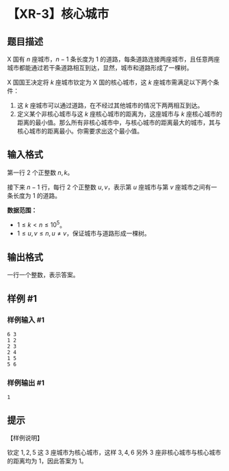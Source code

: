 # 【XR-3】核心城市

## 题目描述

X 国有 $n$ 座城市，$n - 1$ 条长度为 $1$ 的道路，每条道路连接两座城市，且任意两座城市都能通过若干条道路相互到达，显然，城市和道路形成了一棵树。

X 国国王决定将 $k$ 座城市钦定为 X 国的核心城市，这 $k$ 座城市需满足以下两个条件：

1. 这 $k$ 座城市可以通过道路，在不经过其他城市的情况下两两相互到达。
2. 定义某个非核心城市与这 $k$ 座核心城市的距离为，这座城市与 $k$ 座核心城市的距离的最小值。那么所有非核心城市中，与核心城市的距离最大的城市，其与核心城市的距离最小。你需要求出这个最小值。

## 输入格式

第一行 $2$ 个正整数 $n,k$。

接下来 $n - 1$ 行，每行 $2$ 个正整数 $u,v$，表示第 $u$ 座城市与第 $v$ 座城市之间有一条长度为 $1$ 的道路。

**数据范围：**

- $1 \le k < n \le 10 ^ 5$。
- $1 \le u,v \le n, u \ne v$，保证城市与道路形成一棵树。

## 输出格式

一行一个整数，表示答案。

## 样例 #1

### 样例输入 #1
```
6 3
1 2
2 3
2 4
1 5
5 6
```

### 样例输出 #1

```
1
```

## 提示

【样例说明】

钦定 $1,2,5$ 这 $3$ 座城市为核心城市，这样 $3,4,6$ 另外 $3$ 座非核心城市与核心城市的距离均为 $1$，因此答案为 $1$。
